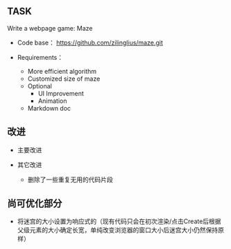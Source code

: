 ## **TASK**

Write a webpage game: Maze

+ Code base：
https://github.com/zilinglius/maze.git

+ Requirements：
  + More efficient algorithm
  + Customized size of maze
  + Optional
    + UI Improvement
    + Animation
  + Markdown doc

## **改进**

+ 主要改进

+ 其它改进
  + 删除了一些重复无用的代码片段


## **尚可优化部分**

+ 将迷宫的大小设置为响应式的（现有代码只会在初次渲染/点击Create后根据父级元素的大小确定长宽，单纯改变浏览器的窗口大小后迷宫大小仍然保持原样）